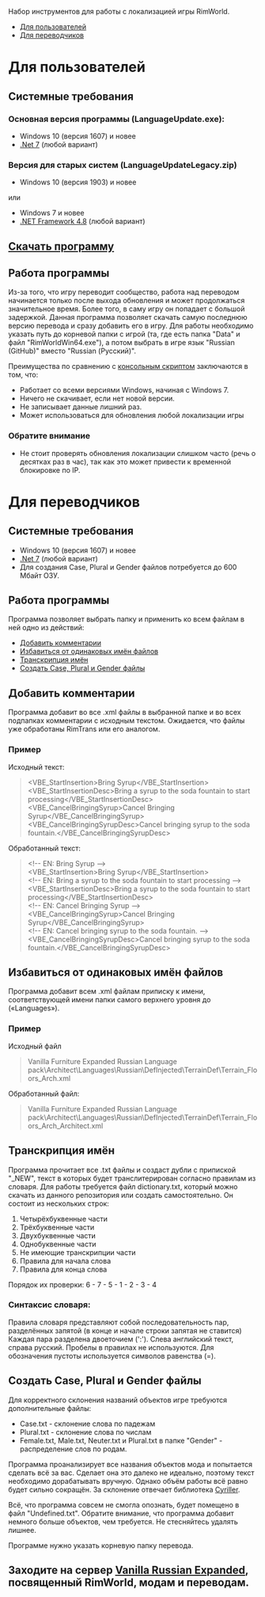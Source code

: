 ﻿Набор инструментов для работы с локализацией игры RimWorld.
+ [Для пользователей](https://github.com/OneCodeUnit/RimLangKit#для-пользователей)
+ [Для переводчиков](https://github.com/OneCodeUnit/RimLangKit#для-переводчиков)

# Для пользователей

## Системные требования

### Основная версия программы (LanguageUpdate.exe):
+ Windows 10 (версия 1607) и новее
+ [.Net 7](https://dotnet.microsoft.com/en-us/download) (любой вариант)

### Версия для старых систем (LanguageUpdateLegacy.zip)
+ Windows 10 (версия 1903) и новее

или

+ Windows 7 и новее
+ [.NET Framework 4.8](https://dotnet.microsoft.com/en-us/download/dotnet-framework) (любой вариант)

## [Скачать программу](https://github.com/OneCodeUnit/RimLangKit/releases/latest)

## Работа программы
Из-за того, что игру переводит сообщество, работа над переводом начинается только после выхода обновления и может продолжаться значительное время. Более того, в саму игру он попадает с большой задержкой. Данная программа позволяет скачать самую последнюю версию перевода и сразу добавить его в игру.
Для работы необходимо указать путь до корневой папки с игрой (та, где есть папка "Data" и файл "RimWorldWin64.exe"), а потом выбрать в игре язык "Russian (GitHub)" вместо "Russian (Русский)".

Преимущества по сравнению с [консольным скриптом](https://github.com/asidsx/RimWorldRuslangAutoUpdater/blob/main/auto.bat) заключаются в том, что:
+ Работает со всеми версиями Windows, начиная с Windows 7.
+ Ничего не скачивает, если нет новой версии.
+ Не записывает данные лишний раз.
+ Может использоваться для обновления любой локализации игры

### Обратите внимание

+ Не стоит проверять обновления локализации слишком часто (речь о десятках раз в час), так как это может привести к временной блокировке по IP.


# Для переводчиков

## Системные требования
+ Windows 10 (версия 1607) и новее
+ [.Net 7](https://dotnet.microsoft.com/en-us/download) (любой вариант)
+ Для создания Case, Plural и Gender файлов потребуется до 600 Мбайт ОЗУ.

## Работа программы
Программа позволяет выбрать папку и применить ко всем файлам в ней одно из действий:
+ [Добавить комментарии](https://github.com/OneCodeUnit/RimLangKit#%D0%B4%D0%BE%D0%B1%D0%B0%D0%B2%D0%B8%D1%82%D1%8C-%D0%BA%D0%BE%D0%BC%D0%BC%D0%B5%D0%BD%D1%82%D0%B0%D1%80%D0%B8%D0%B8)
+ [Избавиться от одинаковых имён файлов](https://github.com/OneCodeUnit/RimLangKit#%D0%B8%D0%B7%D0%B1%D0%B0%D0%B2%D0%B8%D1%82%D1%8C%D1%81%D1%8F-%D0%BE%D1%82-%D0%BE%D0%B4%D0%B8%D0%BD%D0%B0%D0%BA%D0%BE%D0%B2%D1%8B%D1%85-%D0%B8%D0%BC%D1%91%D0%BD-%D1%84%D0%B0%D0%B9%D0%BB%D0%BE%D0%B2)
+ [Транскрипция имён](https://github.com/OneCodeUnit/RimLangKit#%D1%82%D1%80%D0%B0%D0%BD%D1%81%D0%BA%D1%80%D0%B8%D0%BF%D1%86%D0%B8%D1%8F-%D0%B8%D0%BC%D1%91%D0%BD)
+ [Создать Case, Plural и Gender файлы](https://github.com/OneCodeUnit/RimLangKit#%D1%81%D0%BE%D0%B7%D0%B4%D0%B0%D1%82%D1%8C-case-plural-%D0%B8-gender-%D1%84%D0%B0%D0%B9%D0%BB%D1%8B)

## Добавить комментарии
Программа добавит во все .xml файлы в выбранной папке и во всех подпапках комментарии с исходным текстом. Ожидается, что файлы уже обработаны RimTrans или его аналогом.
### Пример
Исходный текст:
> \<VBE_StartInsertion>Bring Syrup</VBE_StartInsertion>\
> \<VBE_StartInsertionDesc>Bring a syrup to the soda fountain to start processing</VBE_StartInsertionDesc>\
> \<VBE_CancelBringingSyrup>Cancel Bringing Syrup</VBE_CancelBringingSyrup>\
> \<VBE_CancelBringingSyrupDesc>Cancel bringing syrup to the soda fountain.</VBE_CancelBringingSyrupDesc>

Обработанный текст:
> \<!-- EN: Bring Syrup -->\
> \<VBE_StartInsertion>Bring Syrup</VBE_StartInsertion>\
> \<!-- EN: Bring a syrup to the soda fountain to start processing -->\
> \<VBE_StartInsertionDesc>Bring a syrup to the soda fountain to start processing</VBE_StartInsertionDesc>\
> \<!-- EN: Cancel Bringing Syrup -->\
> \<VBE_CancelBringingSyrup>Cancel Bringing Syrup</VBE_CancelBringingSyrup>\
> \<!-- EN: Cancel bringing syrup to the soda fountain. -->\
> \<VBE_CancelBringingSyrupDesc>Cancel bringing syrup to the soda fountain.</VBE_CancelBringingSyrupDesc>

## Избавиться от одинаковых имён файлов
Программа добавит всем .xml файлам приписку к имени, соответствующей имени папки самого верхнего уровня до («Languages»).
### Пример
Исходный файл
> Vanilla Furniture Expanded Russian Language pack\Architect\Languages\Russian\DefInjected\TerrainDef\Terrain_Floors_Arch.xml

Обработанный файл:
> Vanilla Furniture Expanded Russian Language pack\Architect\Languages\Russian\DefInjected\TerrainDef\Terrain_Floors_Arch_Architect.xml

## Транскрипция имён
Программа прочитает все .txt файлы и создаст дубли с припиской "_NEW", текст в которых будет транслитерирован согласно правилам из словаря.
Для работы требуется файл dictionary.txt, который можно скачать из данного репозитория или создать самостоятельно.
Он состоит из нескольких строк:
1. Четырёхбуквенные части
2. Трёхбуквенные части
3. Двухбуквенные части
4. Однобуквенные части
5. Не имеющие транскрипции части
6. Правила для начала слова
7. Правила для конца слова

Порядок их проверки: 6 - 7 - 5 - 1 - 2 - 3 - 4

### Синтаксис словаря:
Правила словаря представляют собой последовательность пар, разделённых запятой (в конце и начале строки запятая не ставится)
Каждая пара разделена двоеточием (':'). Слева английский текст, справа русский.
Пробелы в правилах не используются. Для обозначения пустоты используется символов равенства (=).

## Создать Case, Plural и Gender файлы
Для корректного склонения названий объектов игре требуются дополнительные файлы:
+ Case.txt - склонение слова по падежам
+ Plural.txt - склонение слова по числам
+ Female.txt, Male.txt, Neuter.txt и Plural.txt в папке "Gender" - распределение слов по родам.

Программа проанализирует все названия объектов мода и попытается сделать всё за вас. Сделает она это далеко не идеально, поэтому текст необходимо дорабатывать вручную.
Однако объём работы всё равно будет сильно сокращён. За склонение отвечает библиотека [Cyriller](https://github.com/miyconst/Cyriller).

Всё, что программа совсем не смогла опознать, будет помещено в файл "Undefined.txt". Обратите внимание, что программа добавит немного больше объектов, чем требуется. Не стесняйтесь удалять лишнее.

Программе нужно указать корневую папку перевода.

## Заходите на сервер [Vanilla Russian Expanded](https://discord.gg/GB2e2VhgVE), посвященный RimWorld, модам и переводам.
